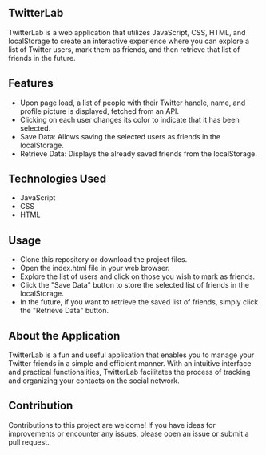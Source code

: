 ## TwitterLab
TwitterLab is a web application that utilizes JavaScript, CSS, HTML, and localStorage to create an interactive experience where you can explore a list of Twitter users, mark them as friends, and then retrieve that list of friends in the future.

## Features
- Upon page load, a list of people with their Twitter handle, name, and profile picture is displayed, fetched from an API.
- Clicking on each user changes its color to indicate that it has been selected.
- Save Data: Allows saving the selected users as friends in the localStorage.
- Retrieve Data: Displays the already saved friends from the localStorage.

## Technologies Used
- JavaScript
- CSS
- HTML

## Usage
- Clone this repository or download the project files.
- Open the index.html file in your web browser.
- Explore the list of users and click on those you wish to mark as friends.
- Click the "Save Data" button to store the selected list of friends in the localStorage.
- In the future, if you want to retrieve the saved list of friends, simply click the "Retrieve Data" button.

## About the Application
TwitterLab is a fun and useful application that enables you to manage your Twitter friends in a simple and efficient manner. With an intuitive interface and practical functionalities, TwitterLab facilitates the process of tracking and organizing your contacts on the social network.

## Contribution
Contributions to this project are welcome! If you have ideas for improvements or encounter any issues, please open an issue or submit a pull request.

